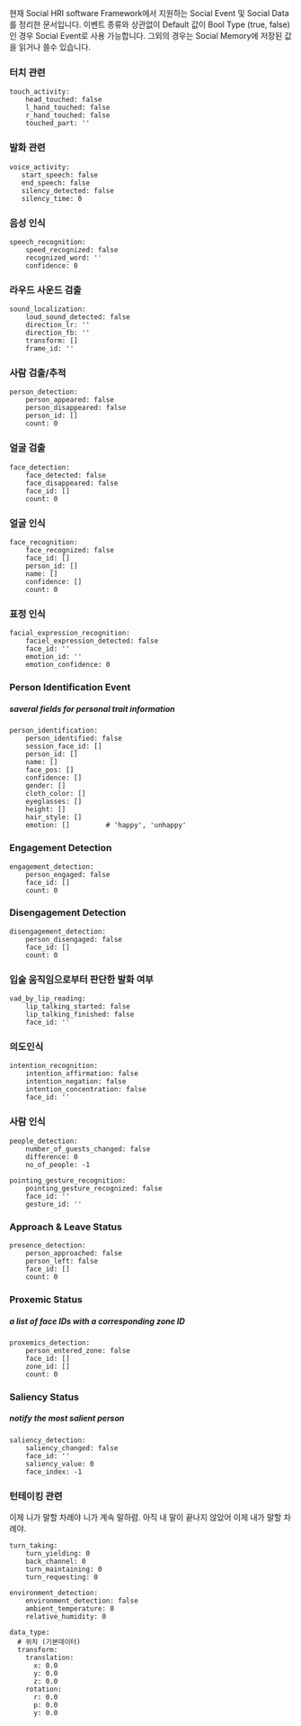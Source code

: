 현재 Social HRI software Framework에서 지원하는 Social Event 및 Social Data를 정리한 문서입니다.
이벤트 종류와 상관없이 Default 값이 Bool Type (true, false)인 경우 Social Event로 사용 가능합니다.
그외의 경우는 Social Memory에 저장된 값을 읽거나 쓸수 있습니다.

### 터치 관련
```
touch_activity:
    head_touched: false
    l_hand_touched: false
    r_hand_touched: false
    touched_part: ''
```

### 발화 관련
 ```
voice_activity:
    start_speech: false
    end_speech: false
    silency_detected: false
    silency_time: 0
```

### 음성 인식
```
speech_recognition:
    speed_recognized: false
    recognized_word: ''
    confidence: 0
```

### 라우드 사운드 검출
```
sound_localization:
    loud_sound_detected: false
    direction_lr: ''
    direction_fb: ''
    transform: []
    frame_id: ''
```

### 사람 검출/추적
```
person_detection:
    person_appeared: false
    person_disappeared: false
    person_id: []
    count: 0
```

### 얼굴 검출
```
face_detection:
    face_detected: false
    face_disappeared: false
    face_id: []
    count: 0
```

### 얼굴 인식
```
face_recognition:
    face_recognized: false
    face_id: []
    person_id: []
    name: []
    confidence: []
    count: 0
```

### 표정 인식
```
facial_expression_recognition:
    faciel_expression_detected: false
    face_id: ''
    emotion_id: ''
    emotion_confidence: 0
```

### Person Identification Event
##### saveral fields for personal trait information
```
person_identification:
    person_identified: false
    session_face_id: []
    person_id: []
    name: []
    face_pos: []
    confidence: []
    gender: []
    cloth_color: []
    eyeglasses: []
    height: []
    hair_style: []
    emotion: []         # 'happy', 'unhappy'
```

### Engagement Detection
```
engagement_detection:
    person_engaged: false
    face_id: []
    count: 0
```

### Disengagement Detection
```
disengagement_detection:
    person_disengaged: false
    face_id: []
    count: 0
```

### 입술 움직임으로부터 판단한 발화 여부
```
vad_by_lip_reading:
    lip_talking_started: false
    lip_talking_finished: false
    face_id: ''
```

### 의도인식
```
intention_recognition:
    intention_affirmation: false
    intention_negation: false
    intention_concentration: false
    face_id: ''
```

### 사람 인식
```
people_detection:
    number_of_guests_changed: false
    difference: 0
    no_of_people: -1
```

```
pointing_gesture_recognition:
    pointing_gesture_recognized: false
    face_id: ''
    gesture_id: ''
```

### Approach & Leave Status  
```
presence_detection:
    person_approached: false
    person_left: false
    face_id: []
    count: 0
```

### Proxemic Status
##### a list of face IDs with a corresponding zone ID  
```
proxemics_detection:
    person_entered_zone: false
    face_id: []
    zone_id: []
    count: 0
```

### Saliency Status
##### notify the most salient person
```
saliency_detection:
    saliency_changed: false
    face_id: ''
    saliency_value: 0
    face_index: -1
```

### 턴테이킹 관련
이제 니가 말할 차례야
니가 계속 말하렴.
아직 내 말이 끝나지 않았어
이제 내가 말할 차례야.
```
turn_taking:
    turn_yielding: 0
    back_channel: 0
    turn_maintaining: 0
    turn_requesting: 0
```

```
environment_detection:
    environment_detection: false
    ambient_temperature: 0
    relative_humidity: 0
```

```
data_type:
  # 위치 (기본데이터)
  transform:
    translation:
      x: 0.0
      y: 0.0
      z: 0.0
    rotation:
      r: 0.0
      p: 0.0
      y: 0.0
```
